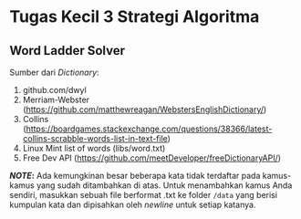 # Tugas Kecil 3 Strategi Algoritma
## Word Ladder Solver

Sumber dari _Dictionary_:
1. github.com/dwyl
2. Merriam-Webster (https://github.com/matthewreagan/WebstersEnglishDictionary/)
3. Collins (https://boardgames.stackexchange.com/questions/38366/latest-collins-scrabble-words-list-in-text-file)
4. Linux Mint list of words (libs/word.txt)
5. Free Dev API (https://github.com/meetDeveloper/freeDictionaryAPI/)

**_NOTE_:**
Ada kemungkinan besar beberapa kata tidak terdaftar pada kamus-kamus yang sudah ditambahkan di atas. Untuk menambahkan kamus Anda sendiri,
masukkan sebuah file berformat .txt ke folder `/data` yang berisi kumpulan kata dan dipisahkan oleh _newline_ untuk setiap katanya.